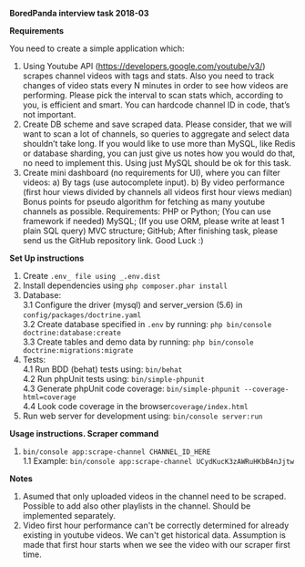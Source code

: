 **BoredPanda interview task 2018-03**

**Requirements**

You need to create a simple application which:
1. Using Youtube API (https://developers.google.com/youtube/v3/) scrapes channel
videos with tags and stats. Also you need to track changes of video stats every N
minutes in order to see how videos are performing. Please pick the interval to scan stats
which, according to you, is efficient and smart. You can hardcode channel ID in code,
that’s not important.
2. Create DB scheme and save scraped data. Please consider, that we will want to scan a
lot of channels, so queries to aggregate and select data shouldn’t take long. If you would
like to use more than MySQL, like Redis or database sharding, you can just give us notes
how you would do that, no need to implement this. Using just MySQL should be ok for
this task.
3. Create mini dashboard (no requirements for UI), where you can filter videos:
a) By tags (use autocomplete input).
b) By video performance (first hour views divided by channels all videos first hour
views median)
Bonus points for pseudo algorithm for fetching as many youtube channels as possible.
Requirements:
PHP or Python; (You can use framework if needed)
MySQL; (If you use ORM, please write at least 1 plain SQL query)
MVC structure;
GitHub;
After finishing task, please send us the GitHub repository link.
Good Luck :)

**Set Up instructions**
1. Create `.env_ file using _.env.dist`
2. Install dependencies using `php composer.phar install`
3. Database:\
3.1 Configure the driver (mysql) and server_version (5.6) in `config/packages/doctrine.yaml`\
3.2 Create database specified in `.env` by running: `php bin/console doctrine:database:create`\
3.3 Create tables and demo data by running: `php bin/console doctrine:migrations:migrate`
4. Tests:\
4.1 Run BDD (behat) tests using: `bin/behat`\
4.2 Run phpUnit tests using: `bin/simple-phpunit`\
4.3 Generate phpUnit code coverage: `bin/simple-phpunit --coverage-html=coverage`\
4.4 Look code coverage in the browser`coverage/index.html`
5. Run web server for development using: `bin/console server:run`

**Usage instructions. Scraper command**
1. `bin/console app:scrape-channel CHANNEL_ID_HERE`\
1.1 Example: `bin/console app:scrape-channel UCydKucK3zAWRuHKbB4nJjtw`

**Notes**

1. Asumed that only uploaded videos in the channel need to be scraped. Possible to add also other playlists in the channel. Should be implemented separately.
2. Video first hour performance can't be correctly determined for already existing in youtube videos. We can't get historical data. Assumption is made that first hour starts when we see the video with our scraper first time.


